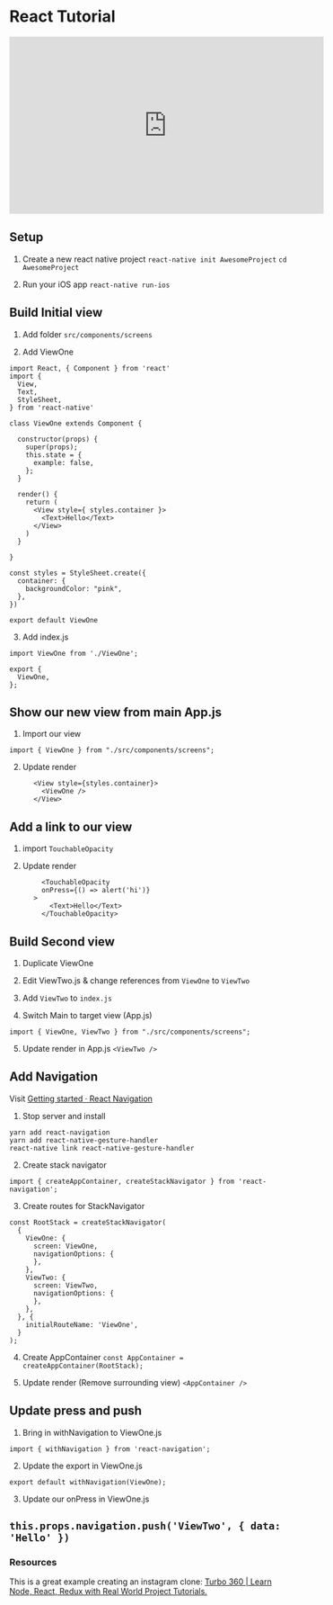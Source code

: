 # React Tutorial

<iframe width="560" height="315" src="https://www.youtube.com/embed/Diz38bg5dN4" frameborder="0" allow="accelerometer; autoplay; encrypted-media; gyroscope; picture-in-picture" allowfullscreen></iframe>

## Setup
1. Create a new react native project
`react-native init AwesomeProject`
`cd AwesomeProject`

2. Run your iOS app
`react-native run-ios`


## Build Initial view
1. Add folder `src/components/screens`

2. Add ViewOne
```
import React, { Component } from 'react'
import {
  View,
  Text,
  StyleSheet,
} from 'react-native'

class ViewOne extends Component {

  constructor(props) {
    super(props);
    this.state = {
      example: false,
    };
  }

  render() {
    return (
      <View style={ styles.container }>
        <Text>Hello</Text>
      </View>
    )
  }

}

const styles = StyleSheet.create({
  container: {
    backgroundColor: "pink",
  },
})

export default ViewOne
```

3. Add index.js
```
import ViewOne from './ViewOne';

export {
  ViewOne,
};
```


## Show our new view from main App.js

1. Import our view

`import { ViewOne } from "./src/components/screens";`

2. Update render
```
      <View style={styles.container}>
        <ViewOne />
      </View>
```


## Add a link to our view

1. import  `TouchableOpacity`

2. Update render
```
        <TouchableOpacity
        onPress={() => alert('hi')}
      >
          <Text>Hello</Text>
        </TouchableOpacity>
```



## Build Second view
1. Duplicate ViewOne

2. Edit ViewTwo.js & change references from `ViewOne` to `ViewTwo`

3. Add `ViewTwo` to `index.js`

4. Switch Main to target view (App.js)

`import { ViewOne, ViewTwo } from "./src/components/screens";`

5.  Update render in App.js
`<ViewTwo />`

## Add Navigation
Visit [Getting started · React Navigation](https://reactnavigation.org/docs/en/getting-started.html)

1. Stop server and install

```
yarn add react-navigation
yarn add react-native-gesture-handler
react-native link react-native-gesture-handler
```

2. Create stack navigator

`import { createAppContainer, createStackNavigator } from 'react-navigation';`


3. Create routes for StackNavigator
```
const RootStack = createStackNavigator(
  {
    ViewOne: {
      screen: ViewOne,
      navigationOptions: {
      },
    },
    ViewTwo: {
      screen: ViewTwo,
      navigationOptions: {
      },
    },
  }, {
    initialRouteName: 'ViewOne',
  }
);
```

4. Create AppContainer
`const AppContainer = createAppContainer(RootStack);`

5. Update render (Remove surrounding view)
`<AppContainer />`


## Update press and push

1. Bring in withNavigation to ViewOne.js

`import { withNavigation } from 'react-navigation';`

2. Update the export in ViewOne.js

`export default withNavigation(ViewOne);`

3. Update our onPress in ViewOne.js

`this.props.navigation.push('ViewTwo', { data: 'Hello' })`			
---

### Resources

This is a great example creating an instagram clone:
[Turbo 360 | Learn Node, React, Redux with Real World Project Tutorials.](https://www.turbo360.co/tutorial/react-native---instagram)
